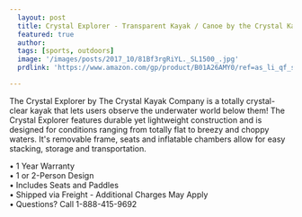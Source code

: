 ```yaml
---
  layout: post
  title: Crystal Explorer - Transparent Kayak / Canoe by the Crystal Kayak Company
  featured: true
  author: 
  tags: [sports, outdoors]
  image: '/images/posts/2017_10/81Bf3rgRiYL._SL1500_.jpg'
  prdlink: 'https://www.amazon.com/gp/product/B01A26AMY0/ref=as_li_qf_sp_asin_il_tl?ie=UTF8&tag=ehdwhqkr-20&camp=1789&creative=9325&linkCode=as2&creativeASIN=B01A26AMY0&linkId=f91c900fce4e766a07c77fbf4bcf79ee'

---
```


The Crystal Explorer by The Crystal Kayak Company is a totally crystal-clear kayak that lets users observe the underwater world below them! The Crystal Explorer features durable yet lightweight construction and is designed for conditions ranging from totally flat to breezy and choppy waters. It's removable frame, seats and inflatable chambers allow for easy stacking, storage and transportation.


• 1 Year Warranty<br>
• 1 or 2-Person Design<br>
• Includes Seats and Paddles<br>
• Shipped via Freight - Additional Charges May Apply<br>
• Questions? Call 1-888-415-9692<br>